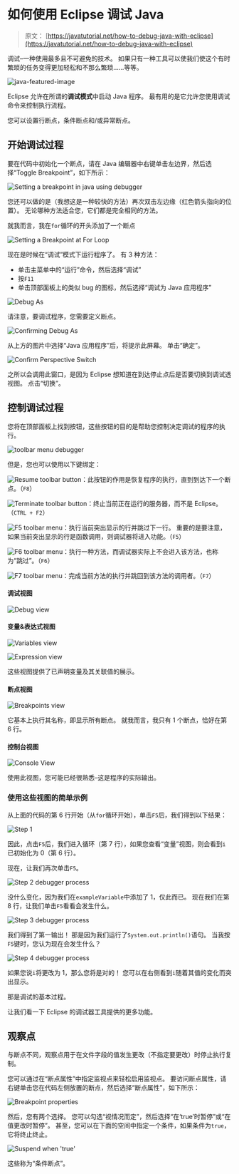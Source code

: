 # 如何使用 Eclipse 调试 Java

> 原文： [https://javatutorial.net/how-to-debug-java-with-eclipse](https://javatutorial.net/how-to-debug-java-with-eclipse)

调试–一种使用最多且不可避免的技术。 如果只有一种工具可以使我们使这个有时繁琐的任务变得更加轻松和不那么繁琐……等等。

![java-featured-image](img/e0db051dedc1179e7424b6d998a6a772.jpg)

Eclipse 允许在所谓的**调试模式**中启动 Java 程序。 最有用的是它允许您使用调试命令来控制执行流程。

您可以设置行断点，条件断点和/或异常断点。

## 开始调试过程

要在代码中初始化一个断点，请在 Java 编辑器中右键单击左边界，然后选择“Toggle Breakpoint”，如下所示：

![Setting a breakpoint in java using debugger](img/85e09c9f5e4dd84e41ce7806341d8039.jpg)

您还可以做的是（我想这是一种较快的方法）再次双击左边缘（红色箭头指向的位置）。 无论哪种方法适合您，它们都是完全相同的方法。

就我而言，我在`for`循环的开头添加了一个断点

![Setting a Breakpoint at For Loop](img/0ee42e8e2f40cc82c6bc21f938f7ee37.jpg)

现在是时候在“调试”模式下运行程序了。 有 3 种方法：

*   单击主菜单中的“运行”命令，然后选择“调试”
*   按`F11`
*   单击顶部面板上的类似 bug 的图标，然后选择“调试为 Java 应用程序”

![Debug As](img/a30ad8244d8b13a4789458518d1dd699.jpg)

请注意，要调试程序，您需要定义断点。

![Confirming Debug As](img/5115b31f2ce9dd16cb326711f29cc499.jpg)

从上方的图片中选择“Java 应用程序”后，将提示此屏幕。 单击“确定”。

![Confirm Perspective Switch](img/829ad1803cea7e9714b14aa0c4101a69.jpg)

之所以会调用此窗口，是因为 Eclipse 想知道在到达停止点后是否要切换到调试透视图。 点击“切换”。

## 控制调试过程

您将在顶部面板上找到按钮，这些按钮的目的是帮助您控制决定调试的程序的执行。

![toolbar menu debugger](img/345352678222f19c3e873885773486e1.jpg)

但是，您也可以使用以下键绑定：

![Resume toolbar button](img/9e60be2bbe53df51b7806c39a4929160.jpg)：此按钮的作用是恢复程序的执行，直到到达下一个断点。（`F8`）

![Terminate toolbar button](img/af4a2a944fc9c87553e6e062e6476fbd.jpg)：终止当前正在运行的服务器，而不是 Eclipse。（`CTRL + F2`）

![F5 toolbar menu](img/5f87ea4995ce37647f34ba35236f0ff7.jpg)：执行当前突出显示的行并跳过下一行。 重要的是要注意，如果当前突出显示的行是函数调用，则调试器将进入功能。（`F5`）

![F6 toolbar menu](img/d6b9f9aec9fd9e2d7753e495acc9f330.jpg)：执行一种方法，而调试器实际上不会进入该方法，也称为“跳过”。（`F6`）

![F7 toolbar menu](img/4b84a4e58a2146b3ce2f506309d3cb78.jpg)：完成当前方法的执行并跳回到该方法的调用者。（`F7`）

#### 调试视图

![Debug view](img/65a83db52053ca2e63df4302d8c05e32.jpg)

#### 变量&表达式视图

![Variables view](img/392fbe7471cd4fc8984bb461641705e7.jpg)

![Expression view](img/780260403078a225d12a6de2c7ad6cb5.jpg)

这些视图提供了已声明变量及其关联值的展示。

#### 断点视图

![Breakpoints view](img/4fef8f46b635ad13d6c56888f9d40f75.jpg)

它基本上执行其名称，即显示所有断点。 就我而言，我只有 1 个断点，恰好在第 6 行。

#### 控制台视图

![Console View](img/302f4afe3245774cb126e490f54aa4bd.jpg)

使用此视图，您可能已经很熟悉–这是程序的实际输出。

### 使用这些视图的简单示例

从上面的代码的第 6 行开始（从`for`循环开始），单击`F5`后，我们得到以下结果：

![Step 1](img/37a32d0a2db0add02553a8a75b7b545b.jpg)

因此，点击`F5`后，我们进入循环（第 7 行），如果您查看“变量”视图，则会看到`i`已初始化为 0（第 6 行）。

现在，让我们再次单击`F5`。

![Step 2 debugger process](img/6b488729a32e9bc1ba265f45d71e72ba.jpg)

没什么变化，因为我们在`exampleVariable`中添加了 1，仅此而已。 现在我们在第 8 行，让我们单击`F5`看看会发生什么。

![Step 3 debugger process](img/dec23ad35e2003d21061f808ff4a61d2.jpg)

我们得到了第一输出！ 那是因为我们运行了`System.out.println()`语句。 当我按`F5`键时，您认为现在会发生什么？

![Step 4 debugger process](img/41e612e64856d6c0f39983658c5c6e6e.jpg)

如果您说`i`将更改为 1，那么您将是对的！ 您可以在右侧看到`i`随着其值的变化而突出显示。

那是调试的基本过程。

让我们看一下 Eclipse 的调试器工具提供的更多功能。

## 观察点

与断点不同，观察点用于在文件字段的值发生更改（不指定要更改）时停止执行复制。

您可以通过在“断点属性”中指定监视点来轻松启用监视点。 要访问断点属性，请右键单击您在代码左侧放置的断点，然后选择“断点属性”，如下所示：

![Breakpoint properties](img/52c9936b8bc8078df5ae969215713498.jpg)

然后，您有两个选择。 您可以勾选“视情况而定”，然后选择“在‘true’时暂停”或“在值更改时暂停”。 甚至，您可以在下面的空间中指定一个条件，如果条件为`true`，它将终止终止。

![Suspend when 'true'](img/b1df8a89826a372762e003251bf5b71b.jpg)

这些称为“条件断点”。